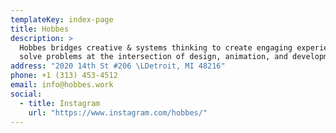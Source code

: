 ```yaml
---
templateKey: index-page
title: Hobbes
description: >
  Hobbes bridges creative & systems thinking to create engaging experiences. We
  solve problems at the intersection of design, animation, and development.
address: "2020 14th St #206 \LDetroit, MI 48216"
phone: +1 (313) 453-4512
email: info@hobbes.work
social:
  - title: Instagram
    url: "https://www.instagram.com/hobbes/"
---
```

